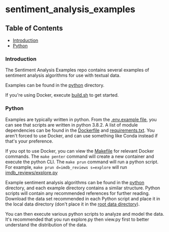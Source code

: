 # sentiment_analysis_examples

## Table of Contents  

* [Introduction](#introduction)<a name="introduction"/>
* [Python](#python)<a name="python"/>

### Introduction

The Sentiment Analysis Examples repo contains several examples of sentiment analysis algorithms for use with textual data.

Examples can be found in the [python](python) directory.

If you're using Docker, execute [build.sh](build.sh) to get started.

### Python

Examples are typically written in python. From the [.env.example file](.env.example), you can see that scripts are written in python 3.8.2. A list of module dependencies can be found in the [Dockerfile](python/Dockerfile) and [requirements.txt](python/requirements.txt). You aren't forced to use Docker, and can use something like Conda instead if that's your preference.

If you opt to use Docker, you can view the [Makefile](Makefile) for relevant Docker commands. The `make penter` command will create a new container and execute the python CLI. The `make prun` command will run a python script. For example, `make prun d=imdb_reviews s=explore` will run [imdb_reviews/explore.py](python/imdb_reviews/explore.py)

Example sentiment analysis algorithms can be found in the [python](python) directory, and each example directory contains a similar structure. Python scripts will contain any recommended references for further reading. Download the data set recommended in each Python script and place it in the local data directory (don't place it in the [root data directory](data)).

You can then execute various python scripts to analyze and model the data. It's recommended that you run explore.py then view.py first to better understand the distribution of the data.
